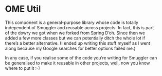 OME Util
========
This component is a general-purpose library whose code is totally independent
of Smuggler and reusable across projects. In fact, this is part of the dowry
we got when we forked from Spring D’oh. Since then we added a few more classes
but we can potentially ditch the whole lot if there’s a better alternative.
(I ended up writing this stuff myself as I went along because my Google
searches for better options failed me.)

In any case, if you realise some of the code you’re writing for Smuggler can
be generalised to make it reusable in other projects, well, now you know where
to put it :-)
